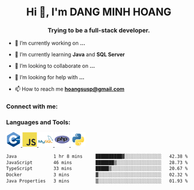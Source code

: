 <h1 align="center">Hi 👋, I'm DANG MINH HOANG</h1>
<h3 align="center">Trying to be a full-stack developer.</h3>

- 🔭 I’m currently working on **...**

- 🌱 I’m currently learning **Java** and **SQL Server**

- 👯 I’m looking to collaborate on **...**

- 🤝 I’m looking for help with **...**

- 📫 How to reach me **hoangsusp@gmail.com**

<h3 align="left">Connect with me:</h3>
<p align="left">
</p>

<h3 align="left">Languages and Tools:</h3>
<p align="left"> <a href="https://www.w3schools.com/cpp/" target="_blank" rel="noreferrer"> <img src="https://raw.githubusercontent.com/devicons/devicon/master/icons/cplusplus/cplusplus-original.svg" alt="cplusplus" width="40" height="40"/> </a> <a href="https://developer.mozilla.org/en-US/docs/Web/JavaScript" target="_blank" rel="noreferrer"> <img src="https://raw.githubusercontent.com/devicons/devicon/master/icons/javascript/javascript-original.svg" alt="javascript" width="40" height="40"/> </a> <a href="https://www.mysql.com/" target="_blank" rel="noreferrer"> <img src="https://raw.githubusercontent.com/devicons/devicon/master/icons/mysql/mysql-original-wordmark.svg" alt="mysql" width="40" height="40"/> </a> <a href="https://www.php.net" target="_blank" rel="noreferrer"> <img src="https://raw.githubusercontent.com/devicons/devicon/master/icons/php/php-original.svg" alt="php" width="40" height="40"/> </a> <a href="https://www.python.org" target="_blank" rel="noreferrer"> <img src="https://raw.githubusercontent.com/devicons/devicon/master/icons/python/python-original.svg" alt="python" width="40" height="40"/> </a> </p>

<!--START_SECTION:waka-->

```txt
Java              1 hr 8 mins     ██████████▓░░░░░░░░░░░░░░   42.38 %
JavaScript        46 mins         ███████▒░░░░░░░░░░░░░░░░░   28.73 %
TypeScript        33 mins         █████▒░░░░░░░░░░░░░░░░░░░   20.67 %
Docker            3 mins          ▓░░░░░░░░░░░░░░░░░░░░░░░░   02.32 %
Java Properties   3 mins          ▒░░░░░░░░░░░░░░░░░░░░░░░░   01.93 %
```

<!--END_SECTION:waka-->

